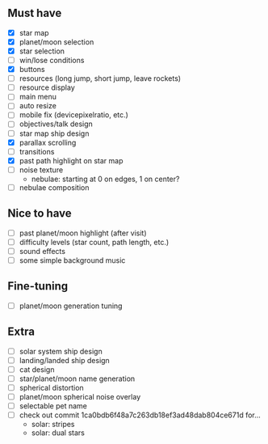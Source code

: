 ## Must have
- [x] star map
- [x] planet/moon selection
- [x] star selection
- [ ] win/lose conditions
- [x] buttons
- [ ] resources (long jump, short jump, leave rockets)
- [ ] resource display
- [ ] main menu
- [ ] auto resize
- [ ] mobile fix (devicepixelratio, etc.)
- [ ] objectives/talk design
- [ ] star map ship design
- [x] parallax scrolling
- [ ] transitions
- [x] past path highlight on star map
- [ ] noise texture
  - nebulae: starting at 0 on edges, 1 on center?
- [ ] nebulae composition

## Nice to have
- [ ] past planet/moon highlight (after visit)
- [ ] difficulty levels (star count, path length, etc.)
- [ ] sound effects
- [ ] some simple background music

## Fine-tuning
- [ ] planet/moon generation tuning

## Extra
- [ ] solar system ship design
- [ ] landing/landed ship design
- [ ] cat design
- [ ] star/planet/moon name generation
- [ ] spherical distortion
- [ ] planet/moon spherical noise overlay
- [ ] selectable pet name
- [ ] check out commit 1ca0bdb6f48a7c263db18ef3ad48dab804ce671d for...
  - solar: stripes
  - solar: dual stars
